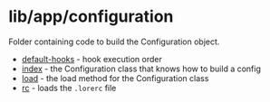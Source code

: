 # lib/app/configuration

Folder containing code to build the Configuration object.

* [default-hooks](/docs/architecture/app/configuration/default-hooks.md) - hook execution order
* [index](/docs/architecture/app/configuration/index.md) - the Configuration class that knows how to build a config
* [load](/docs/architecture/app/configuration/load.md) - the load method for the Configuration class
* [rc](/docs/architecture/app/configuration/rc.md) - loads the `.lorerc` file
